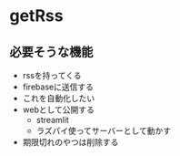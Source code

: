 # getRss

## 必要そうな機能
- rssを持ってくる
- firebaseに送信する
- これを自動化したい
 - webとして公開する
   - streamlit
   - ラズパイ使ってサーバーとして動かす
- 期限切れのやつは削除する